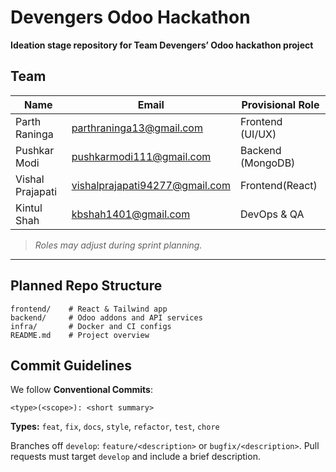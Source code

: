 # Devengers Odoo Hackathon

**Ideation stage repository for Team Devengers’ Odoo hackathon project**


## Team

| Name             | Email                                                                   | Provisional Role                  |
| ---------------- | ----------------------------------------------------------------------- | --------------------------------- |
| Parth Raninga    | [parthraninga13@gmail.com](mailto:parthraninga13@gmail.com)             | Frontend (UI/UX)                  |
| Pushkar Modi     | [pushkarmodi111@gmail.com](mailto:pushkarmodi111@gmail.com)             | Backend (MongoDB)                 |
| Vishal Prajapati | [vishalprajapati94277@gmail.com](mailto:vishalprajapati94277@gmail.com) | Frontend(React)                   |
| Kintul Shah      | [kbshah1401@gmail.com](mailto:kbshah1401@gmail.com)                     | DevOps & QA                       |

> *Roles may adjust during sprint planning.*

---

## Planned Repo Structure

```
frontend/    # React & Tailwind app
backend/     # Odoo addons and API services
infra/       # Docker and CI configs
README.md    # Project overview
```

## Commit Guidelines

We follow **Conventional Commits**:

```
<type>(<scope>): <short summary>
```

**Types:** `feat`, `fix`, `docs`, `style`, `refactor`, `test`, `chore`

Branches off `develop`: `feature/<description>` or `bugfix/<description>`.
Pull requests must target `develop` and include a brief description.
